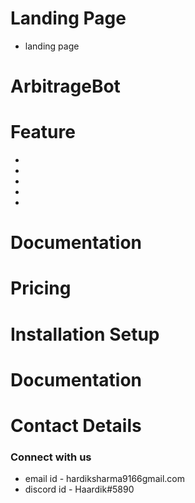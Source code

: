 # Landing Page
- landing page



# ArbitrageBot

# Feature 
-
-
-
-
-




# Documentation

# Pricing 



# Installation Setup


# Documentation

# Contact  Details 
###  Connect with us 

- email id - hardiksharma9166gmail.com
- discord id - Haardik#5890

